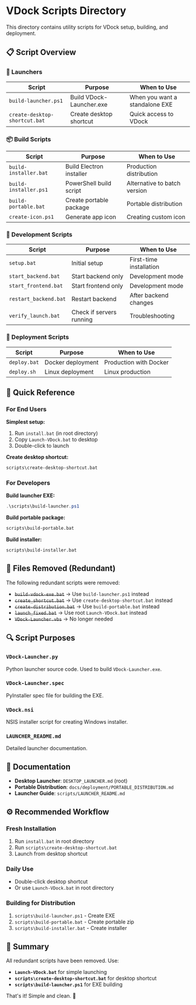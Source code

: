 # VDock Scripts Directory

This directory contains utility scripts for VDock setup, building, and deployment.

## 📋 Script Overview

### 🚀 Launchers

| Script | Purpose | When to Use |
|--------|---------|-------------|
| `build-launcher.ps1` | Build VDock-Launcher.exe | When you want a standalone EXE |
| `create-desktop-shortcut.bat` | Create desktop shortcut | Quick access to VDock |

### 📦 Build Scripts

| Script | Purpose | When to Use |
|--------|---------|-------------|
| `build-installer.bat` | Build Electron installer | Production distribution |
| `build-installer.ps1` | PowerShell build script | Alternative to batch version |
| `build-portable.bat` | Create portable package | Portable distribution |
| `create-icon.ps1` | Generate app icon | Creating custom icon |

### 🔧 Development Scripts

| Script | Purpose | When to Use |
|--------|---------|-------------|
| `setup.bat` | Initial setup | First-time installation |
| `start_backend.bat` | Start backend only | Development mode |
| `start_frontend.bat` | Start frontend only | Development mode |
| `restart_backend.bat` | Restart backend | After backend changes |
| `verify_launch.bat` | Check if servers running | Troubleshooting |

### 🚢 Deployment Scripts

| Script | Purpose | When to Use |
|--------|---------|-------------|
| `deploy.bat` | Docker deployment | Production with Docker |
| `deploy.sh` | Linux deployment | Linux production |

## 🎯 Quick Reference

### For End Users

**Simplest setup:**
1. Run `install.bat` (in root directory)
2. Copy `Launch-VDock.bat` to desktop
3. Double-click to launch

**Create desktop shortcut:**
```cmd
scripts\create-desktop-shortcut.bat
```

### For Developers

**Build launcher EXE:**
```powershell
.\scripts\build-launcher.ps1
```

**Build portable package:**
```cmd
scripts\build-portable.bat
```

**Build installer:**
```cmd
scripts\build-installer.bat
```

## 📁 Files Removed (Redundant)

The following redundant scripts were removed:

- ~~`build-vdock-exe.bat`~~ → Use `build-launcher.ps1` instead
- ~~`create_shortcut.bat`~~ → Use `create-desktop-shortcut.bat` instead
- ~~`create-distribution.bat`~~ → Use `build-portable.bat` instead
- ~~`launch_fixed.bat`~~ → Use root `Launch-VDock.bat` instead
- ~~`VDock-Launcher.vbs`~~ → No longer needed

## 🔍 Script Purposes

### `VDock-Launcher.py`
Python launcher source code. Used to build `VDock-Launcher.exe`.

### `VDock-Launcher.spec`
PyInstaller spec file for building the EXE.

### `VDock.nsi`
NSIS installer script for creating Windows installer.

### `LAUNCHER_README.md`
Detailed launcher documentation.

## 📖 Documentation

- **Desktop Launcher**: `DESKTOP_LAUNCHER.md` (root)
- **Portable Distribution**: `docs/deployment/PORTABLE_DISTRIBUTION.md`
- **Launcher Guide**: `scripts/LAUNCHER_README.md`

## ⚙️ Recommended Workflow

### Fresh Installation
1. Run `install.bat` in root directory
2. Run `scripts\create-desktop-shortcut.bat`
3. Launch from desktop shortcut

### Daily Use
- Double-click desktop shortcut
- Or use `Launch-VDock.bat` in root directory

### Building for Distribution
1. `scripts\build-launcher.ps1` - Create EXE
2. `scripts\build-portable.bat` - Create portable zip
3. `scripts\build-installer.bat` - Create installer

## 🎉 Summary

All redundant scripts have been removed. Use:
- **`Launch-VDock.bat`** for simple launching
- **`scripts\create-desktop-shortcut.bat`** for desktop shortcut
- **`scripts\build-launcher.ps1`** for EXE building

That's it! Simple and clean. 🚀

